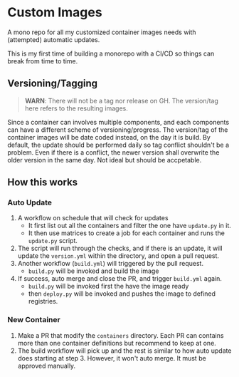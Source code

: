 # Custom Images

A mono repo for all my customized container images needs with (attempted) automatic updates.

This is my first time of building a monorepo with a CI/CD so things can break from time to time.

## Versioning/Tagging
> **WARN**: There will not be a tag nor release on GH. The version/tag here refers to the resulting images.

Since a container can involves multiple components, and each components can have a different scheme of versioning/progress. The version/tag of the container images will be date coded instead, on the day it is build. By default, the update should be performed daily so tag conflict shouldn't be a problem. Even if there is a conflict, the newer version shall overwrite the older version in the same day. Not ideal but should be accpetable. 

## How this works

### Auto Update
1. A workflow on schedule that will check for updates
    - It first list out all the containers and filter the one have `update.py` in it.
    - It then use matrices to create a job for each container and runs the `update.py` script.
2. The script will run through the checks, and if there is an update, it will update the `version.yml` within the directory, and open a pull request.
3. Another workflow (`build.yml`) will triggered by the pull request.
    - `build.py` will be invoked and build the image
4. If success, auto merge and close the PR, and trigger `build.yml` again.
    - `build.py` will be invoked first the have the image ready
    - then `deploy.py` will be invoked and pushes the image to defined registries.

### New Container
1. Make a PR that modify the `containers` directory. Each PR can contains more than one container definitions but recommend to keep at one.
2. The build workflow will pick up and the rest is similar to how auto update does starting at step 3. However, it won't auto merge. It must be approved manually.
